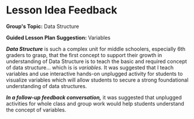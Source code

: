 # Lesson Idea Feedback 

**Group's Topic:** Data Structure

**Guided Lesson Plan Suggestion:** Variables

**_Data Structure_** is such a complex unit for middle schoolers, especially 6th graders to grasp, that the first concept to support their growth in understanding of Data Structure is to teach the basic and required concept of data structure... which is is _variables._ It was suggested that I teach variables and use interactive hands-on unplugged activity for students to visualize variables which will allow students to secure a strong foundational understanding of data structures. 

**_In a follow-up feedback conversation,_** it was suggested that unplugged activities for whole class and group work would help students understand the concept of variables.
